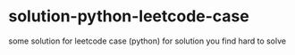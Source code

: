 # solution-python-leetcode-case
some solution for leetcode case (python)
for solution you find hard to solve
